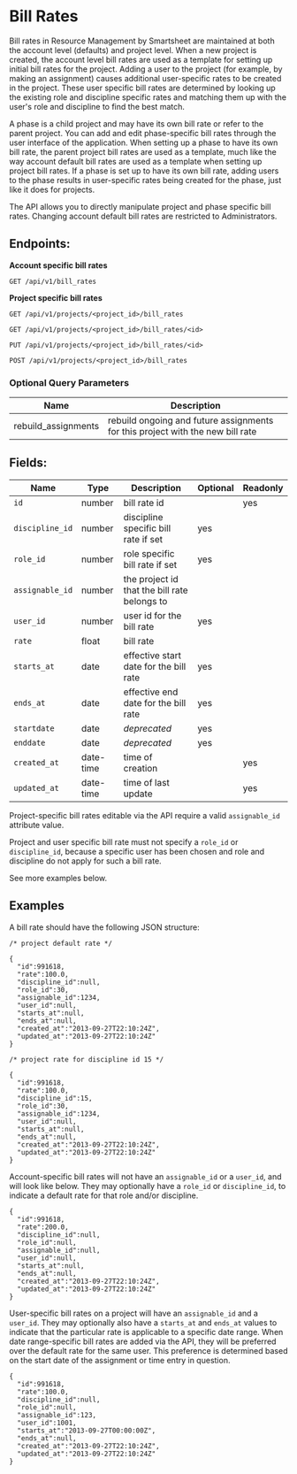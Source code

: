 # Bill Rates

Bill rates in Resource Management by Smartsheet are maintained at both the account level (defaults) and project level. When a new project is created, the account level bill rates are used as a template for setting up initial bill rates for the project. Adding a user to the project (for example, by making an assignment) causes additional user-specific rates to be created in the project. These user specific bill rates are determined by looking up the existing role and discipline specific rates and matching them up with the user's role and discipline to find the best match.

A phase is a child project and may have its own bill rate or refer to the parent project. You can add and edit phase-specific bill rates through the user interface of the application. When setting up a phase to have its own bill rate, the parent project bill rates are used as a template, much like the way account default bill rates are used as a template when setting up project bill rates. If a phase is set up to have its own bill rate, adding users to the phase results in user-specific rates being created for the phase, just like it does for projects.

The API allows you to directly manipulate project and phase specific bill rates. Changing account default bill rates are restricted to Administrators.

## Endpoints:

**Account specific bill rates**

```
GET /api/v1/bill_rates
```

**Project specific bill rates**

```
GET /api/v1/projects/<project_id>/bill_rates

GET /api/v1/projects/<project_id>/bill_rates/<id>

PUT /api/v1/projects/<project_id>/bill_rates/<id>

POST /api/v1/projects/<project_id>/bill_rates
```

### Optional Query Parameters

| **Name** | **Description** |
| ------ | --------------- |
| rebuild_assignments | rebuild ongoing and future assignments for this project with the new bill rate |

## Fields:

| **Name** | **Type** | **Description** | **Optional** | **Readonly** |
| -------- | -------- | --------------- | ------------ | ------------- |
| `id` | number | bill rate id |  | yes |
| `discipline_id` | number | discipline specific bill rate if set | yes | |
| `role_id` | number | role specific bill rate if set | yes | |
| `assignable_id` | number | the project id that the bill rate belongs to | | |
| `user_id` | number | user id for the bill rate | yes | |
| `rate` | float | bill rate | | |
| `starts_at` | date | effective start date for the bill rate | yes | |
| `ends_at` | date | effective end date for the bill rate | yes | |
| `startdate` | date | _deprecated_ | yes | |
| `enddate` | date | _deprecated_ | yes | |
| `created_at` | date-time | time of creation | | yes |
| `updated_at` | date-time | time of last update | | yes |


Project-specific bill rates editable via the API require a valid `assignable_id` attribute value.

Project and user specific bill rate must not specify a `role_id` or `discipline_id`, because a specific user has been chosen and role and discipline do not apply for such a bill rate.

See more examples below.

## Examples

A bill rate should have the following JSON structure:

```
/* project default rate */

{
  "id":991618,
  "rate":100.0,
  "discipline_id":null,
  "role_id":30,
  "assignable_id":1234,
  "user_id":null,
  "starts_at":null,
  "ends_at":null,
  "created_at":"2013-09-27T22:10:24Z",
  "updated_at":"2013-09-27T22:10:24Z"
}

/* project rate for discipline id 15 */

{
  "id":991618,
  "rate":100.0,
  "discipline_id":15,
  "role_id":30,
  "assignable_id":1234,
  "user_id":null,
  "starts_at":null,
  "ends_at":null,
  "created_at":"2013-09-27T22:10:24Z",
  "updated_at":"2013-09-27T22:10:24Z"
}
```

Account-specific bill rates will not have an `assignable_id` or a `user_id`, and will look like below. They may optionally have a `role_id` or `discipline_id`, to indicate a default rate for that role and/or discipline.

```
{
  "id":991618,
  "rate":200.0,
  "discipline_id":null,
  "role_id":null,
  "assignable_id":null,
  "user_id":null,
  "starts_at":null,
  "ends_at":null,
  "created_at":"2013-09-27T22:10:24Z",
  "updated_at":"2013-09-27T22:10:24Z"
}
```

User-specific bill rates on a project will have an `assignable_id` and a `user_id`. They may optionally also have a `starts_at` and `ends_at` values to indicate that the particular rate is applicable to a specific date range. When date range-specific bill rates are added via the API, they will be preferred over the default rate for the same user. This preference is determined based on the start date of the assignment or time entry in question.

```
{
  "id":991618,
  "rate":100.0,
  "discipline_id":null,
  "role_id":null,
  "assignable_id":123,
  "user_id":1001,
  "starts_at":"2013-09-27T00:00:00Z",
  "ends_at":null,
  "created_at":"2013-09-27T22:10:24Z",
  "updated_at":"2013-09-27T22:10:24Z"
}
```
